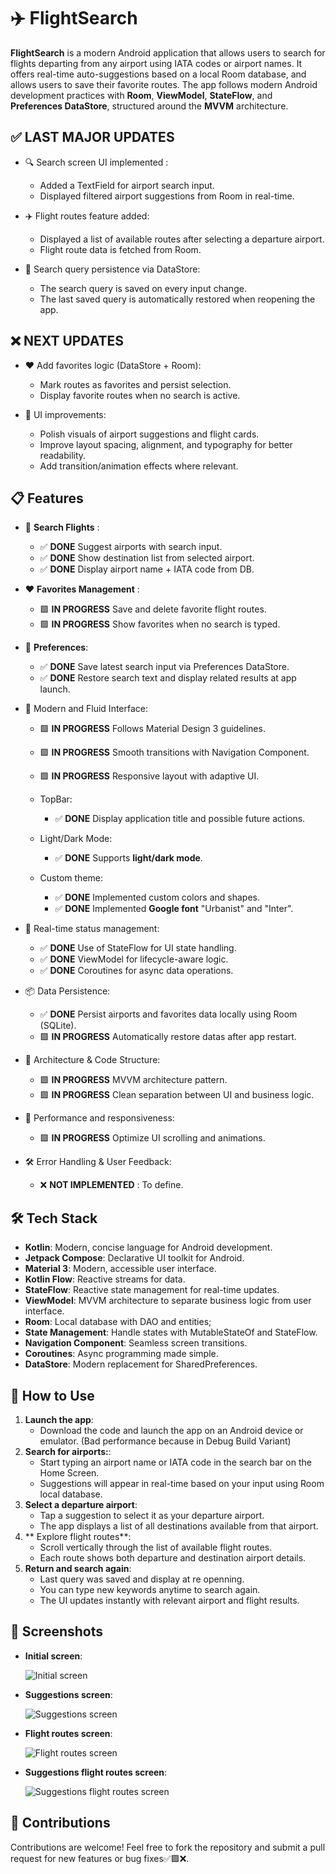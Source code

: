 # ✈️ **FlightSearch**
**FlightSearch** is a modern Android application that allows users to search for flights departing from any airport using IATA codes or airport names. It offers real-time auto-suggestions based on a local Room database, and allows users to save their favorite routes. The app follows modern Android development practices with **Room**, **ViewModel**, **StateFlow**, and **Preferences DataStore**, structured around the **MVVM** architecture.


## ✅ **LAST MAJOR UPDATES**

- 🔍 Search screen UI implemented :
  - Added a TextField for airport search input.
  - Displayed filtered airport suggestions from Room in real-time.

- ✈️ Flight routes feature added:
   - Displayed a list of available routes after selecting a departure airport.
   - Flight route data is fetched from Room.

- 💾 Search query persistence via DataStore:
   - The search query is saved on every input change.
   - The last saved query is automatically restored when reopening the app.
      
## ❌ **NEXT UPDATES**

- ❤️ Add favorites logic (DataStore + Room):
  - Mark routes as favorites and persist selection.
  - Display favorite routes when no search is active.

- 🎨 UI improvements:
   - Polish visuals of airport suggestions and flight cards.
   - Improve layout spacing, alignment, and typography for better readability.
   - Add transition/animation effects where relevant.

## 📋 **Features**

   - 🔎 **Search Flights** :

      - ✅ **DONE** Suggest airports with search input.
      - ✅ **DONE** Show destination list from selected airport.
      - ✅ **DONE** Display airport name + IATA code from DB.
   
   - ❤️ **Favorites Management** :

      - 🟩 **IN PROGRESS** Save and delete favorite flight routes.
      - 🟩 **IN PROGRESS** Show favorites when no search is typed.

   - 💾 **Preferences**:

      - ✅ **DONE** Save latest search input via Preferences DataStore.
      - ✅ **DONE** Restore search text and display related results at app launch.

   - 🎨 Modern and Fluid Interface:

      - 🟩 **IN PROGRESS** Follows Material Design 3 guidelines.
      - 🟩 **IN PROGRESS** Smooth transitions with Navigation Component.
      - 🟩 **IN PROGRESS** Responsive layout with adaptive UI.

      - TopBar:
         - ✅ **DONE** Display application title and possible future actions.

      - Light/Dark Mode:
         - ✅ **DONE** Supports **light/dark mode**.

      - Custom theme:
         - ✅ **DONE** Implemented custom colors and shapes.
         - ✅ **DONE** Implemented **Google font** "Urbanist" and "Inter".

   - 🔄 Real-time status management:

      - ✅ **DONE** Use of StateFlow for UI state handling.
      - ✅ **DONE** ViewModel for lifecycle-aware logic.
      - ✅ **DONE** Coroutines for async data operations.

   - 📦 Data Persistence:

      - ✅ **DONE** Persist airports and favorites data locally using Room (SQLite).
      - 🟩 **IN PROGRESS** Automatically restore datas after app restart.

   - 🧠 Architecture & Code Structure:

      - 🟩 **IN PROGRESS** MVVM architecture pattern.
      - 🟩 **IN PROGRESS** Clean separation between UI and business logic.

   - 🚀 Performance and responsiveness:
   
      - 🟩 **IN PROGRESS** Optimize UI scrolling and animations.
      
   - 🛠 Error Handling & User Feedback:

      - ❌ **NOT IMPLEMENTED** : To define.

## 🛠️ **Tech Stack**

   - **Kotlin**: Modern, concise language for Android development.
   - **Jetpack Compose**: Declarative UI toolkit for Android.
   - **Material 3**: Modern, accessible user interface.
   - **Kotlin Flow**: Reactive streams for data.
   - **StateFlow**: Reactive state management for real-time updates.
   - **ViewModel**: MVVM architecture to separate business logic from user interface.
   - **Room**: Local database with DAO and entities;
   - **State Management**: Handle states with MutableStateOf and StateFlow.
   - **Navigation Component**: Seamless screen transitions.
   - **Coroutines**: Async programming made simple.
   - **DataStore**: Modern replacement for SharedPreferences.
   
## 🚀 **How to Use**
1. **Launch the app**:
   - Download the code and launch the app on an Android device or emulator. (Bad performance because in Debug Build Variant)
2. **Search for airports:**:
   - Start typing an airport name or IATA code in the search bar on the Home Screen.
   - Suggestions will appear in real-time based on your input using Room local database.
3. **Select a departure airport**:
   - Tap a suggestion to select it as your departure airport.
   - The app displays a list of all destinations available from that airport.
4. ** Explore flight routes**:
   - Scroll vertically through the list of available flight routes.
   - Each route shows both departure and destination airport details.
5. **Return and search again**:
   - Last query was saved and display at re openning.
   - You can type new keywords anytime to search again.
   - The UI updates instantly with relevant airport and flight results.


## 📸 **Screenshots**

- **Initial screen**:

   ![Initial screen](screenshots/initial_screen.png)
   
- **Suggestions screen**:

   ![Suggestions screen](screenshots/suggestions_screen.png)

- **Flight routes screen**:

   ![Flight routes screen](screenshots/flight_routes_screen.png)

- **Suggestions flight routes screen**:

   ![Suggestions flight routes screen](screenshots/suggestions_flight_routes_screen.png)



## 🤝 **Contributions**
Contributions are welcome! Feel free to fork the repository and submit a pull request for new features or bug fixes✅🟩❌.